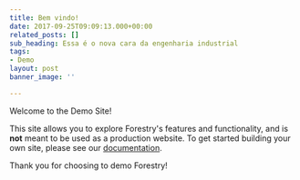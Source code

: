 ```yaml
---
title: Bem vindo!
date: 2017-09-25T09:09:13.000+00:00
related_posts: []
sub_heading: Essa é o nova cara da engenharia industrial
tags:
- Demo
layout: post
banner_image: ''

---
```

Welcome to the Demo Site!

This site allows you to explore Forestry's features and functionality, and is **not** meant to be used as a production website. To get started building your own site, please see our [documentation](https://forestry.io/docs/).

Thank you for choosing to demo Forestry!